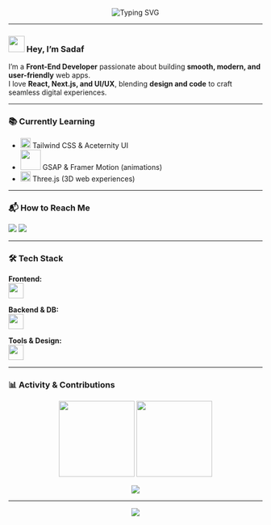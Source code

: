 <!-- Banner -->
<p align="center">
  <img src="https://readme-typing-svg.demolab.com?font=Fira+Code&size=28&duration=3000&pause=1000&color=63BA0B&center=true&vCenter=true&width=600&lines=Hi+I'm+Sadaf+Nemani;Front-End+Developer;React+%7C+Next.js+%7C+TypeScript;Passionate+about+UI%2FUX+%26+Animations" alt="Typing SVG" />
</p>


---

### <img src="https://media.giphy.com/media/hvRJCLFzcasrR4ia7z/giphy.gif" width="32"/> Hey, I’m Sadaf 
I’m a **Front-End Developer** passionate about building **smooth, modern, and user-friendly** web apps.  
I love **React, Next.js, and UI/UX**, blending **design and code** to craft seamless digital experiences.

---
### 📚 Currently Learning
- <img src="https://skillicons.dev/icons?i=tailwind" width="20"/> Tailwind CSS & Aceternity UI  
- <img src="https://go-skill-icons.vercel.app/api/icons?i=gsap,framer" width="40"/> GSAP & Framer Motion (animations)  
- <img src="https://skillicons.dev/icons?i=threejs" width="20"/> Three.js (3D web experiences)
---
### 📬 How to Reach Me  
<a href="mailto:sedefnemani@gmail.com"><img src="https://img.shields.io/badge/Email-D14836?style=for-the-badge&logo=gmail&logoColor=white"/></a>
<a href="https://linkedin.com/in/sadaf-nemani-59b839291"><img src="https://img.shields.io/badge/LinkedIn-0A66C2?style=for-the-badge&logo=linkedin&logoColor=white"/></a>
<!--<a href="https://yourportfolio.com"><img src="https://img.shields.io/badge/Portfolio-9146FF?style=for-the-badge&logo=vercel&logoColor=white"/></a>-->
---
### 🛠️ Tech Stack

**Frontend:**  
<img src="https://skillicons.dev/icons?i=html,css,js,ts,react,next,tailwind" height=30/>  

**Backend & DB:**  
<img src="https://skillicons.dev/icons?i=php,mysql,express,nodejs" height=30/>  

**Tools & Design:**  
<img src="https://skillicons.dev/icons?i=git,figma,wordpress" height=30/>  
<!--
## 🚀 Featured Projects

### 🌐 [Portfolio Website](https://github.com/username/portfolio)
A sleek and animated personal portfolio built with **Next.js** and **Framer Motion**.  
![Next.js](https://img.shields.io/badge/Next.js-000000?style=for-the-badge&logo=next.js) 
![React](https://img.shields.io/badge/React-20232A?style=for-the-badge&logo=react) 
![TailwindCSS](https://img.shields.io/badge/TailwindCSS-38B2AC?style=for-the-badge&logo=tailwind-css)  

---

### 📊 [Dashboard UI](https://github.com/username/dashboard-ui)
An interactive and responsive admin dashboard with charts & animations.  
![TypeScript](https://img.shields.io/badge/TypeScript-3178C6?style=for-the-badge&logo=typescript) 
![React](https://img.shields.io/badge/React-20232A?style=for-the-badge&logo=react) 
![Recharts](https://img.shields.io/badge/Recharts-FF6384?style=for-the-badge&logo=recharts)  

---

### 🎨 [3D Landing Page](https://github.com/username/3d-landing)
Immersive landing page powered by **Three.js** + **GSAP animations**.  
![Three.js](https://img.shields.io/badge/Three.js-black?style=for-the-badge&logo=three.js) 
![GSAP](https://img.shields.io/badge/GSAP-88CE02?style=for-the-badge&logo=greensock) 
-->
---
### 📊 Activity & Contributions  
<p align="center">
  <img src="https://github-readme-stats.vercel.app/api?username=sadafnemani&show_icons=true&theme=vue-dark&title_color=63BA0B&icon_color=63BA0B&hide_border=true" height="150"/>
  <img src="https://github-readme-streak-stats.herokuapp.com/?user=sadafnemani&theme=vue-dark&ring=63BA0B&fire=63BA0B&currStreakLabel=63BA0B&hide_border=true" height="150"/>
</p>

<p align="center">
  <img src="https://github-readme-stats.vercel.app/api/top-langs/?username=sadafnemani&layout=compact&theme=vue-dark&hide_border=true&langs_count=6" />
</p>

---

<!-- Footer Banner -->
<p align="center">
  <img src="https://capsule-render.vercel.app/api?type=waving&color=63BA0B&height=120&section=footer"/>
</p>
